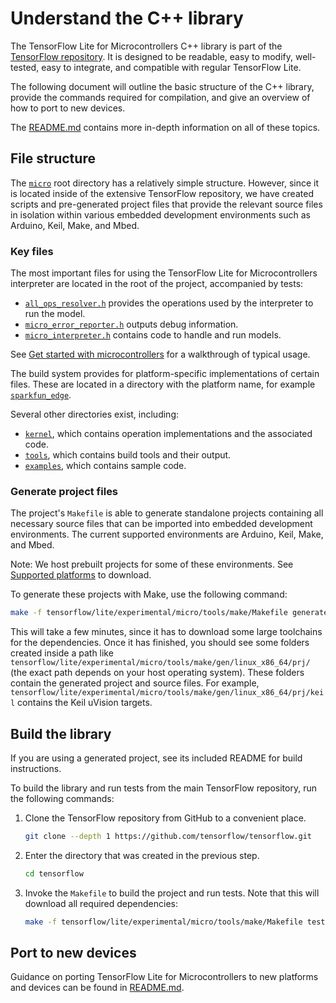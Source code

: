 # Understand the C++ library

The TensorFlow Lite for Microcontrollers C++ library is part of the
[TensorFlow repository](https://github.com/tensorflow/tensorflow/tree/master/tensorflow/lite/experimental/micro).
It is designed to be readable, easy to modify, well-tested, easy to integrate,
and compatible with regular TensorFlow Lite.

The following document will outline the basic structure of the C++ library,
provide the commands required for compilation, and give an overview of how to
port to new devices.

The
[README.md](https://github.com/tensorflow/tensorflow/blob/master/tensorflow/lite/experimental/micro/README.md#how-to-port-tensorflow-lite-micro-to-a-new-platform)
contains more in-depth information on all of these topics.

## File structure

The
[`micro`](https://github.com/tensorflow/tensorflow/tree/master/tensorflow/lite/experimental/micro)
root directory has a relatively simple structure. However, since it is located
inside of the extensive TensorFlow repository, we have created scripts and
pre-generated project files that provide the relevant source files in isolation
within various embedded development environments such as Arduino, Keil, Make,
and Mbed.

### Key files

The most important files for using the TensorFlow Lite for Microcontrollers
interpreter are located in the root of the project, accompanied by tests:

-   [`all_ops_resolver.h`](https://github.com/tensorflow/tensorflow/blob/master/tensorflow/lite/experimental/micro/kernels/all_ops_resolver.h)
    provides the operations used by the interpreter to run the model.
-   [`micro_error_reporter.h`](https://github.com/tensorflow/tensorflow/blob/master/tensorflow/lite/experimental/micro/micro_error_reporter.h)
    outputs debug information.
-   [`micro_interpreter.h`](https://github.com/tensorflow/tensorflow/blob/master/tensorflow/lite/experimental/micro/micro_interpreter.h)
    contains code to handle and run models.

See [Get started with microcontrollers](get_started.md) for a walkthrough of
typical usage.

The build system provides for platform-specific implementations of certain
files. These are located in a directory with the platform name, for example
[`sparkfun_edge`](https://github.com/tensorflow/tensorflow/tree/master/tensorflow/lite/experimental/micro/sparkfun_edge).

Several other directories exist, including:

-   [`kernel`](https://github.com/tensorflow/tensorflow/tree/master/tensorflow/lite/experimental/micro/kernels),
    which contains operation implementations and the associated code.
-   [`tools`](https://github.com/tensorflow/tensorflow/tree/master/tensorflow/lite/experimental/micro/tools),
    which contains build tools and their output.
-   [`examples`](https://github.com/tensorflow/tensorflow/tree/master/tensorflow/lite/experimental/micro/examples),
    which contains sample code.

### Generate project files

The project's `Makefile` is able to generate standalone projects containing all
necessary source files that can be imported into embedded development
environments. The current supported environments are Arduino, Keil, Make, and
Mbed.

Note: We host prebuilt projects for some of these environments. See
[Supported platforms](overview.md#supported-platforms) to download.

To generate these projects with Make, use the following command:

```bash
make -f tensorflow/lite/experimental/micro/tools/make/Makefile generate_projects
```

This will take a few minutes, since it has to download some large toolchains for
the dependencies. Once it has finished, you should see some folders created
inside a path like
`tensorflow/lite/experimental/micro/tools/make/gen/linux_x86_64/prj/` (the exact
path depends on your host operating system). These folders contain the generated
project and source files. For example,
`tensorflow/lite/experimental/micro/tools/make/gen/linux_x86_64/prj/keil`
contains the Keil uVision targets.

## Build the library

If you are using a generated project, see its included README for build
instructions.

To build the library and run tests from the main TensorFlow repository, run the
following commands:

1.  Clone the TensorFlow repository from GitHub to a convenient place.

    ```bash
    git clone --depth 1 https://github.com/tensorflow/tensorflow.git
    ```

1.  Enter the directory that was created in the previous step.

    ```bash
    cd tensorflow
    ```

1.  Invoke the `Makefile` to build the project and run tests. Note that this
    will download all required dependencies:

    ```bash
    make -f tensorflow/lite/experimental/micro/tools/make/Makefile test
    ```

## Port to new devices

Guidance on porting TensorFlow Lite for Microcontrollers to new platforms and
devices can be found in
[README.md](https://github.com/tensorflow/tensorflow/tree/master/tensorflow/lite/experimental/micro#how-to-port-tensorflow-lite-micro-to-a-new-platform).

